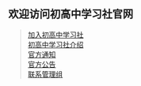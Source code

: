 ## 欢迎访问初高中学习社官网

> [加入初高中学习社](https://pd.qq.com/s/esgkn2hms)<br>
> [初高中学习社介绍](http://xy.ln.cn/#/jieshao)<br>
> [官方通知](http://xy.ln.cn/#/tongzhi)<br>
> [官方公告](http://xy.ln.cn/#/gonggao)<br>
> [联系管理组](http://xy.ln.cn/#/lianxi)


